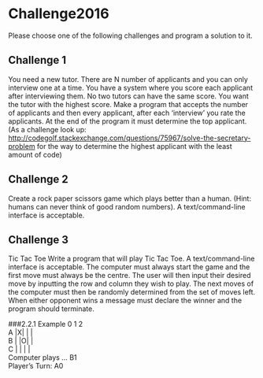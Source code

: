 # Challenge2016
Please choose one of the following challenges and program a solution to it.

## Challenge 1
You need a new tutor. There are N number of applicants and you can only interview one at a time. You have a system where you score each applicant after interviewing them. No two tutors can have the same score. You want the tutor with the highest score. Make a program that accepts the number of applicants and then every applicant, after each ‘interview’ you rate the applicants. At the end of the program it must determine the top applicant. (As a challenge look up: http://codegolf.stackexchange.com/questions/75967/solve-the-secretary-problem for the way to determine the highest applicant with the least amount of code)

## Challenge 2
Create a rock paper scissors game which plays better than a human. (Hint: humans can never think of good random numbers). A text/command-line interface is acceptable.

## Challenge 3
Tic Tac Toe
Write a program that will play Tic Tac Toe. A text/command-line interface is acceptable. The computer must always start the game and the first move must always be the centre. The user will then input their desired move by inputting the row and column they wish to play. The next moves of the computer must then be randomly determined from the set of moves left. When either opponent wins a message must declare the winner and the program should terminate.

###2.2.1 Example
0 1  2 <br />
A |X|  | | <br />
B | |O| | <br />
C | |  | | <br />
Computer plays … B1 <br />
Player’s Turn: A0 <br />
